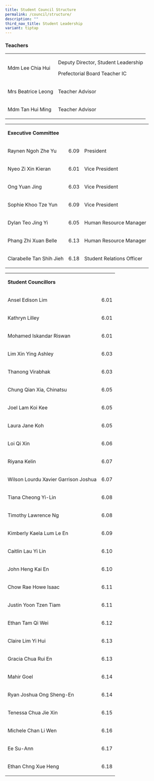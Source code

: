 ```yaml
---
title: Student Council Structure
permalink: /council/structure/
description: ""
third_nav_title: Student Leadership
variant: tiptap
---
```

<h3>Teachers</h3>
<table>
<tbody>
<tr>
<td rowspan="2" colspan="1">
<p>Mdm Lee Chia Hui</p>
</td>
<td rowspan="2" colspan="1">
<p>Deputy Director, Student Leadership</p>
<p>Prefectorial Board Teacher IC</p>
</td>
</tr>
<tr></tr>
<tr>
<td rowspan="1" colspan="1">
<p>Mrs Beatrice Leong</p>
</td>
<td rowspan="1" colspan="1">
<p>Teacher Advisor</p>
</td>
</tr>
<tr>
<td rowspan="1" colspan="1">
<p>Mdm Tan Hui Ming</p>
</td>
<td rowspan="1" colspan="1">
<p>Teacher Advisor</p>
</td>
</tr>
</tbody>
</table>
<table>
<tbody>
<tr>
<td rowspan="1" colspan="1">
<p><strong>Executive Committee</strong>
</p>
</td>
<td rowspan="1" colspan="1">
<p><strong>&nbsp;</strong>
</p>
</td>
<td rowspan="1" colspan="1">
<p>&nbsp;</p>
</td>
</tr>
<tr>
<td rowspan="1" colspan="1">
<p>Raynen Ngoh Zhe Yu</p>
</td>
<td rowspan="1" colspan="1">
<p>6.09</p>
</td>
<td rowspan="1" colspan="1">
<p>President</p>
</td>
</tr>
<tr>
<td rowspan="1" colspan="1">
<p>Nyeo Zi Xin Kieran</p>
</td>
<td rowspan="1" colspan="1">
<p>6.01</p>
</td>
<td rowspan="1" colspan="1">
<p>Vice President</p>
</td>
</tr>
<tr>
<td rowspan="1" colspan="1">
<p>Ong Yuan Jing</p>
</td>
<td rowspan="1" colspan="1">
<p>6.03</p>
</td>
<td rowspan="1" colspan="1">
<p>Vice President</p>
</td>
</tr>
<tr>
<td rowspan="1" colspan="1">
<p>Sophie Khoo Tze Yun</p>
</td>
<td rowspan="1" colspan="1">
<p>6.09</p>
</td>
<td rowspan="1" colspan="1">
<p>Vice President</p>
</td>
</tr>
<tr>
<td rowspan="1" colspan="1">
<p>Dylan Teo Jing Yi</p>
</td>
<td rowspan="1" colspan="1">
<p>6.05</p>
</td>
<td rowspan="1" colspan="1">
<p>Human Resource Manager</p>
</td>
</tr>
<tr>
<td rowspan="1" colspan="1">
<p>Phang Zhi Xuan Belle</p>
</td>
<td rowspan="1" colspan="1">
<p>6.13</p>
</td>
<td rowspan="1" colspan="1">
<p>Human Resource Manager</p>
</td>
</tr>
<tr>
<td rowspan="1" colspan="1">
<p>Clarabelle Tan Shih Jieh</p>
</td>
<td rowspan="1" colspan="1">
<p>6.18</p>
</td>
<td rowspan="1" colspan="1">
<p>Student Relations Officer</p>
</td>
</tr>
</tbody>
</table>
<table>
<tbody>
<tr>
<td rowspan="1" colspan="1">
<p><strong>Student Councillors</strong>
</p>
</td>
<td rowspan="1" colspan="1">
<p></p>
</td>
</tr>
<tr>
<td rowspan="1" colspan="1">
<p>Ansel Edison Lim</p>
</td>
<td rowspan="1" colspan="1">
<p>6.01</p>
</td>
</tr>
<tr>
<td rowspan="1" colspan="1">
<p>Kathryn Lilley</p>
</td>
<td rowspan="1" colspan="1">
<p>6.01</p>
</td>
</tr>
<tr>
<td rowspan="1" colspan="1">
<p>Mohamed Iskandar Riswan</p>
</td>
<td rowspan="1" colspan="1">
<p>6.01</p>
</td>
</tr>
<tr>
<td rowspan="1" colspan="1">
<p>Lim Xin Ying Ashley</p>
</td>
<td rowspan="1" colspan="1">
<p>6.03</p>
</td>
</tr>
<tr>
<td rowspan="1" colspan="1">
<p>Thanong Virabhak</p>
</td>
<td rowspan="1" colspan="1">
<p>6.03</p>
</td>
</tr>
<tr>
<td rowspan="1" colspan="1">
<p>Chung Qian Xia, Chinatsu</p>
</td>
<td rowspan="1" colspan="1">
<p>6.05</p>
</td>
</tr>
<tr>
<td rowspan="1" colspan="1">
<p>Joel Lam Koi Kee</p>
</td>
<td rowspan="1" colspan="1">
<p>6.05</p>
</td>
</tr>
<tr>
<td rowspan="1" colspan="1">
<p>Laura Jane Koh</p>
</td>
<td rowspan="1" colspan="1">
<p>6.05</p>
</td>
</tr>
<tr>
<td rowspan="1" colspan="1">
<p>Loi Qi Xin</p>
</td>
<td rowspan="1" colspan="1">
<p>6.06</p>
</td>
</tr>
<tr>
<td rowspan="1" colspan="1">
<p>Riyana Kelin</p>
</td>
<td rowspan="1" colspan="1">
<p>6.07</p>
</td>
</tr>
<tr>
<td rowspan="1" colspan="1">
<p>Wilson Lourdu Xavier Garrison Joshua</p>
</td>
<td rowspan="1" colspan="1">
<p>6.07</p>
</td>
</tr>
<tr>
<td rowspan="1" colspan="1">
<p>Tiana Cheong Yi-Lin</p>
</td>
<td rowspan="1" colspan="1">
<p>6.08</p>
</td>
</tr>
<tr>
<td rowspan="1" colspan="1">
<p>Timothy Lawrence Ng</p>
</td>
<td rowspan="1" colspan="1">
<p>6.08</p>
</td>
</tr>
<tr>
<td rowspan="1" colspan="1">
<p>Kimberly Kaela Lum Le En</p>
</td>
<td rowspan="1" colspan="1">
<p>6.09</p>
</td>
</tr>
<tr>
<td rowspan="1" colspan="1">
<p>Caitlin Lau Yi Lin</p>
</td>
<td rowspan="1" colspan="1">
<p>6.10</p>
</td>
</tr>
<tr>
<td rowspan="1" colspan="1">
<p>John Heng Kai En</p>
</td>
<td rowspan="1" colspan="1">
<p>6.10</p>
</td>
</tr>
<tr>
<td rowspan="1" colspan="1">
<p>Chow Rae Howe Isaac</p>
</td>
<td rowspan="1" colspan="1">
<p>6.11</p>
</td>
</tr>
<tr>
<td rowspan="1" colspan="1">
<p>Justin Yoon Tzen Tiam</p>
</td>
<td rowspan="1" colspan="1">
<p>6.11</p>
</td>
</tr>
<tr>
<td rowspan="1" colspan="1">
<p>Ethan Tam Qi Wei</p>
</td>
<td rowspan="1" colspan="1">
<p>6.12</p>
</td>
</tr>
<tr>
<td rowspan="1" colspan="1">
<p>Claire Lim Yi Hui</p>
</td>
<td rowspan="1" colspan="1">
<p>6.13</p>
</td>
</tr>
<tr>
<td rowspan="1" colspan="1">
<p>Gracia Chua Rui En</p>
</td>
<td rowspan="1" colspan="1">
<p>6.13</p>
</td>
</tr>
<tr>
<td rowspan="1" colspan="1">
<p>Mahir Goel</p>
</td>
<td rowspan="1" colspan="1">
<p>6.14</p>
</td>
</tr>
<tr>
<td rowspan="1" colspan="1">
<p>Ryan Joshua Ong Sheng-En</p>
</td>
<td rowspan="1" colspan="1">
<p>6.14</p>
</td>
</tr>
<tr>
<td rowspan="1" colspan="1">
<p>Tenessa Chua Jie Xin</p>
</td>
<td rowspan="1" colspan="1">
<p>6.15</p>
</td>
</tr>
<tr>
<td rowspan="1" colspan="1">
<p>Michele Chan Li Wen</p>
</td>
<td rowspan="1" colspan="1">
<p>6.16</p>
</td>
</tr>
<tr>
<td rowspan="1" colspan="1">
<p>Ee Su-Ann</p>
</td>
<td rowspan="1" colspan="1">
<p>6.17</p>
</td>
</tr>
<tr>
<td rowspan="1" colspan="1">
<p>Ethan Chng Xue Heng</p>
</td>
<td rowspan="1" colspan="1">
<p>6.18</p>
</td>
</tr>
</tbody>
</table>
<p></p>